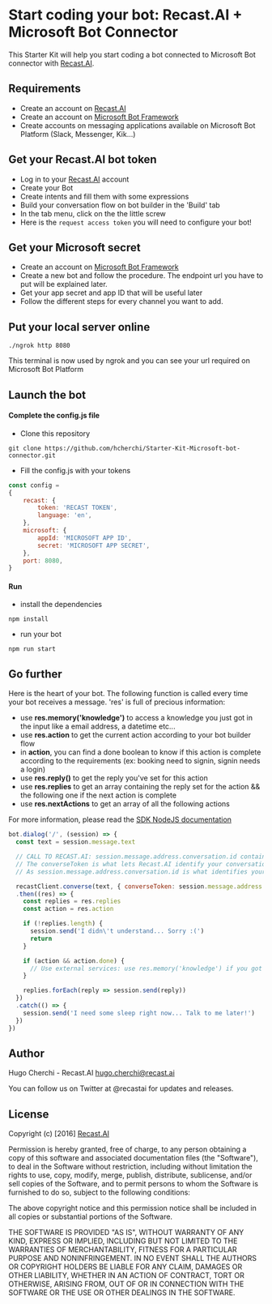 # Start coding your bot: Recast.AI + Microsoft Bot Connector

This Starter Kit will help you start coding a bot connected to Microsoft Bot connector with [Recast.AI](https://recast.ai).

## Requirements

* Create an account on [Recast.AI](https://recast.ai)
* Create an account on [Microsoft Bot Framework](https://dev.botframework.com)
* Create accounts on messaging applications available on Microsoft Bot Platform (Slack, Messenger, Kik...)

## Get your Recast.AI bot token

* Log in to your [Recast.AI](https://recast.ai/) account
* Create your Bot
* Create intents and fill them with some expressions
* Build your conversation flow on bot builder in the 'Build' tab
* In the tab menu, click on the the little screw
* Here is the `request access token` you will need to configure your bot!

## Get your Microsoft secret

* Create an account on [Microsoft Bot Framework](https://dev.botframework.com/)
* Create a new bot and follow the procedure. The endpoint url you have to put will be explained later.
* Get your app secret and app ID that will be useful later
* Follow the different steps for every channel you want to add.

## Put your local server online

```
./ngrok http 8080
```

This terminal is now used by ngrok and you can see your url required on Microsoft Bot Platform

## Launch the bot

#### Complete the config.js file

* Clone this repository

```
git clone https://github.com/hcherchi/Starter-Kit-Microsoft-bot-connector.git
```

* Fill the config.js with your tokens

```javascript
const config =
{
	recast: {
		token: 'RECAST TOKEN',
		language: 'en',
	},
	microsoft: {
		appId: 'MICROSOFT APP ID',
		secret: 'MICROSOFT APP SECRET',
	},
	port: 8080,
}
```

#### Run

* install the dependencies

```
npm install
```

* run your bot

```
npm run start
```

## Go further

Here is the heart of your bot. The following function is called every time your bot receives a message.
'res' is full of precious information:

* use **res.memory('knowledge')** to access a knowledge you just got in the input like a email address, a datetime etc...
* use **res.action** to get the current action according to your bot builder flow
* in **action**, you can find a done boolean to know if this action is complete according to the requirements (ex: booking need to signin, signin needs a login)
* use **res.reply()** to get the reply you've set for this action
* use **res.replies** to get an array containing the reply set for the action && the following one if the next action is complete
* use **res.nextActions** to get an array of all the following actions

For more information, please read the [SDK NodeJS documentation](https://github.com/RecastAI/SDK-NodeJS)

```javascript
bot.dialog('/', (session) => {
  const text = session.message.text

  // CALL TO RECAST.AI: session.message.address.conversation.id contains a unique ID of your conversation in Slack
  // The converseToken is what lets Recast.AI identify your conversation.
  // As session.message.address.conversation.id is what identifies your Slack conversation, you can use it as converseToken.

  recastClient.converse(text, { converseToken: session.message.address.conversation.id })
  .then((res) => {
    const replies = res.replies
    const action = res.action

    if (!replies.length) {
      session.send('I didn\'t understand... Sorry :(')
      return
    }

    if (action && action.done) {
      // Use external services: use res.memory('knowledge') if you got a knowledge from this action
    }

    replies.forEach(reply => session.send(reply))
  })
  .catch(() => {
    session.send('I need some sleep right now... Talk to me later!')
  })
})
```

## Author

Hugo Cherchi - Recast.AI hugo.cherchi@recast.ai

You can follow us on Twitter at @recastai for updates and releases.

## License

Copyright (c) [2016] [Recast.AI](https://recast.ai/)

Permission is hereby granted, free of charge, to any person obtaining a copy of this software and associated documentation files (the "Software"), to deal in the Software without restriction, including without limitation the rights to use, copy, modify, merge, publish, distribute, sublicense, and/or sell copies of the Software, and to permit persons to whom the Software is furnished to do so, subject to the following conditions:

The above copyright notice and this permission notice shall be included in all copies or substantial portions of the Software.

THE SOFTWARE IS PROVIDED "AS IS", WITHOUT WARRANTY OF ANY KIND, EXPRESS OR IMPLIED, INCLUDING BUT NOT LIMITED TO THE WARRANTIES OF MERCHANTABILITY, FITNESS FOR A PARTICULAR PURPOSE AND NONINFRINGEMENT. IN NO EVENT SHALL THE AUTHORS OR COPYRIGHT HOLDERS BE LIABLE FOR ANY CLAIM, DAMAGES OR OTHER LIABILITY, WHETHER IN AN ACTION OF CONTRACT, TORT OR OTHERWISE, ARISING FROM, OUT OF OR IN CONNECTION WITH THE SOFTWARE OR THE USE OR OTHER DEALINGS IN THE SOFTWARE.
